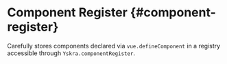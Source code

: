 # Component Register {#component-register}

Carefully stores components declared via `vue.defineComponent` in a registry accessible through `Yskra.componentRegister`.
